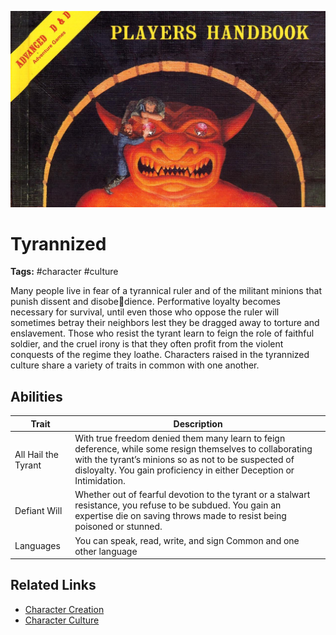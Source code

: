 ![heading](../../assets/images/heading.jpg)

# Tyrannized

**Tags:**  #character #culture 

Many people live in fear of a tyrannical ruler and of the militant minions that punish dissent and disobedience. Performative loyalty becomes necessary for survival, until even those who oppose the ruler will sometimes betray their neighbors lest they be dragged away to torture and enslavement. Those who resist the tyrant learn to feign the role of faithful soldier, and the cruel irony is that they often profit from the violent conquests of the regime they loathe. Characters raised in the tyrannized culture share a variety of traits in common with one another.

## Abilities

| Trait | Description |
| ----- | ----------- |
| All Hail the Tyrant | With true freedom denied them many learn to feign deference, while some resign themselves to collaborating with the tyrant’s minions so as not to be suspected of disloyalty. You gain proficiency in either Deception or Intimidation. |
| Defiant Will | Whether out of fearful devotion to the tyrant or a stalwart resistance, you refuse to be subdued. You gain an expertise die on saving throws made to resist being poisoned or stunned. |
| Languages | You can speak, read, write, and sign Common and one other language |

## Related Links
- [Character Creation](../../20_character_creation.md)
- [Character Culture](../../23_character_culture.md)